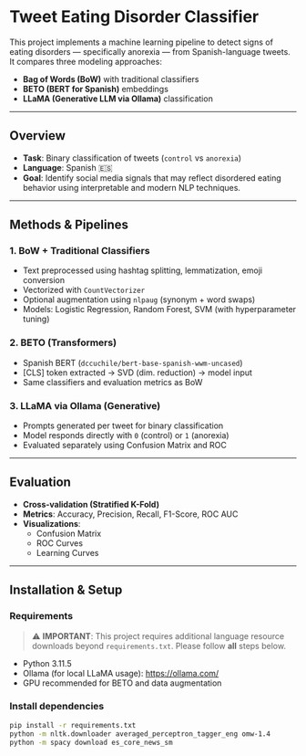 # Tweet Eating Disorder Classifier 

This project implements a machine learning pipeline to detect signs of eating disorders — specifically anorexia — from Spanish-language tweets. It compares three modeling approaches:  
- **Bag of Words (BoW)** with traditional classifiers 
- **BETO (BERT for Spanish)** embeddings  
- **LLaMA (Generative LLM via Ollama)** classification  

---

## Overview

- **Task**: Binary classification of tweets (`control` vs `anorexia`)
- **Language**: Spanish 🇪🇸
- **Goal**: Identify social media signals that may reflect disordered eating behavior using interpretable and modern NLP techniques.

---

## Methods & Pipelines

### 1. BoW + Traditional Classifiers
- Text preprocessed using hashtag splitting, lemmatization, emoji conversion
- Vectorized with `CountVectorizer`
- Optional augmentation using `nlpaug` (synonym + word swaps)
- Models: Logistic Regression, Random Forest, SVM (with hyperparameter tuning)

### 2. BETO (Transformers)
- Spanish BERT (`dccuchile/bert-base-spanish-wwm-uncased`)
- [CLS] token extracted → SVD (dim. reduction) → model input
- Same classifiers and evaluation metrics as BoW

### 3. LLaMA via Ollama (Generative)
- Prompts generated per tweet for binary classification
- Model responds directly with `0` (control) or `1` (anorexia)
- Evaluated separately using Confusion Matrix and ROC

---

## Evaluation

- **Cross-validation (Stratified K-Fold)**
- **Metrics**: Accuracy, Precision, Recall, F1-Score, ROC AUC
- **Visualizations**:
  - Confusion Matrix
  - ROC Curves
  - Learning Curves

---

## Installation & Setup

### Requirements
> ⚠️ **IMPORTANT**: This project requires additional language resource downloads beyond `requirements.txt`. Please follow **all** steps below.

- Python 3.11.5
- Ollama (for local LLaMA usage): https://ollama.com/
- GPU recommended for BETO and data augmentation

### Install dependencies
```bash
pip install -r requirements.txt
python -m nltk.downloader averaged_perceptron_tagger_eng omw-1.4
python -m spacy download es_core_news_sm
